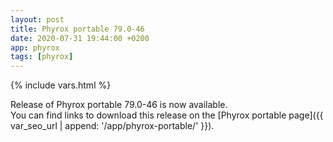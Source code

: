 ```yaml
---
layout: post
title: Phyrox portable 79.0-46
date: 2020-07-31 19:44:00 +0200
app: phyrox
tags: [phyrox]
---
```

{% include vars.html %}

Release of Phyrox portable 79.0-46 is now available.<br />
You can find links to download this release on the [Phyrox portable page]({{ var_seo_url | append: '/app/phyrox-portable/' }}).
